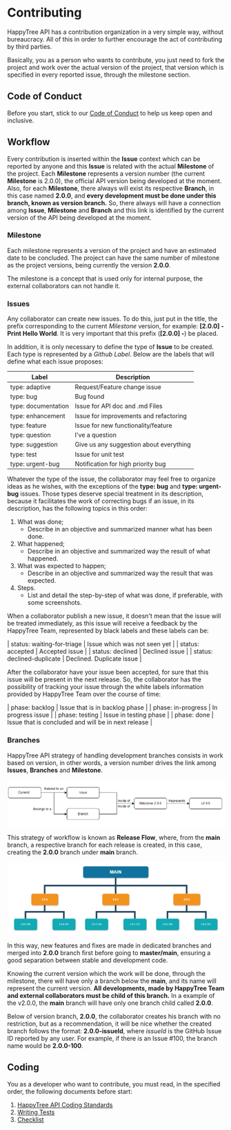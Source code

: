 # Contributing

HappyTree API has a contribution organization in a very simple way, without
bureaucracy. All of this in order to further encourage the act of contributing
by third parties.

Basically, you as a person who wants to contribute, you just need to fork the
project and work over the actual version of the project, that version which is
specified in every reported issue, through the milestone section.

## Code of Conduct

Before you start, stick to our [Code of Conduct](./CODE_OF_CONDUCT.md) to help
us keep open and inclusive.

## Workflow

Every contribution is inserted within the **Issue** context which can be reported
by anyone and this **Issue** is related with the actual **Milestone** of the
project. Each **Milestone** represents a version number (the current
**Milestone** is 2.0.0), the official API version being developed at the moment.
Also, for each **Milestone**, there always will exist its respective **Branch**,
in this case named **2.0.0**, and **every development must be done under this
branch, known as version branch.** So, there always will have a connection among
**Issue**, **Milestone** and **Branch** and this link is identified by the
current version of the API being developed at the moment.

### Milestone

Each milestone represents a version of the project and have an estimated date to
be concluded. The project can have the same number of milestone as the project
versions, being currently the version **2.0.0**.

The milestone is a concept that is used only for internal purpose, the external
collaborators can not handle it.

### Issues

Any collaborator can create new issues. To do this, just put in the title, the
prefix corresponding to the current *Milestone* version, for example:
**[2.0.0] - Print Hello World**. It is very important that this prefix
(**[2.0.0] -**) be placed.

In addition, it is only necessary to define the type of **Issue** to be created.
Each type is represented by a *Github Label*. Below are the labels that will
define what each issue proposes:

| Label  | Description  |
|---|---|
| type: adaptive  | Request/Feature change issue  |
| type: bug  | Bug found  |
| type: documentation  | Issue for API doc and .md Files  |
| type: enhancement  | Issue for improvements and refactoring  |
| type: feature  | Issue for new functionality/feature  |
| type: question  | I've a question  |
| type: suggestion  | Give us any suggestion about everything  |
| type: test  | Issue for unit test  |
| type: urgent-bug  | Notification for high priority bug  |

Whatever the type of the issue, the collaborator may feel free to organize ideas
as he wishes, with the exceptions of the **type: bug** and **type: urgent-bug**
issues. Those types deserve special treatment in its description, because it
facilitates the work of correcting bugs if an issue, in its description, has
the following topics in this order:

1. What was done;
	* Describe in an objective and summarized manner what has been done.
2. What happened;
	* Describe in an objective and summarized way the result of what happened.
3. What was expected to happen;
	* Describe in an objective and summarized way the result that was expected.
4. Steps.
	* List and detail the step-by-step of what was done, if	preferable, with
	some screenshots.
	

When a collaborator publish a new issue, it doesn't mean that the issue will be
treated immediately, as this issue will receive a feedback by the HappyTree Team,
represented by black labels and these labels can be:

| status: waiting-for-triage  | Issue which was not seen yet  |
| status: accepted  | Accepted issue  |
| status: declined  | Declined issue  |
| status: declined-duplicate  | Declined. Duplicate issue  |

After the collaborator have your issue been accepted, for sure that this issue
will be present in the next release. So, the collaborator has the possibility of
tracking your issue through the white labels information provided by HappyTree
Team over the course of time:

| phase: backlog  | Issue that is in backlog phase  |
| phase: in-progress  | In progress issue  |
| phase: testing  | Issue in testing phase  |
| phase: done  | Issue that is concluded and will be in next release  |

### Branches

HappyTree API strategy of handling development branches consists in work based
on version, in other words, a version number drives the link among **Issues**,
**Branches** and **Milestone**.

<p align="center">
  <img alt="Image of version 2.0.0" src="./resources/versioning.png"/>
  </a>
</p>

This strategy of workflow is known as **Release Flow**, where, from the **main**
branch, a respective branch for each release is created, in this case, creating
the **2.0.0** branch under **main** branch.

<p align="center">
  <img alt="Image of version 2.0.0" src="./resources/happytree_branches.png"/>
  </a>
</p>

In this way, new features and fixes are made in dedicated branches and merged
into **2.0.0** branch first before going to **master/main**, ensuring a good
separation between stable and development code.

Knowing the current version which the work will be done, through the milestone,
there will have only a branch below the **main**, and its name will represent
the current version. **All developments, made by HappyTree Team and external
collaborators must be child of this branch.** In a example of the v2.0.0, the
**main** branch will have only one branch child called **2.0.0**.

Below of version branch, **2.0.0**, the collaborator creates his branch with no
restriction, but as a recommendation, it will be nice whether the created branch
follows the format: **2.0.0-issueId**, where *issueId* is the GitHub Issue ID
reported by any user. For example, if there is an Issue #100, the branch name
would be **2.0.0-100**.

## Coding

You as a developer who want to contribute, you must read, in the specified
order, the following documents before start:

1. [HappyTree API Coding Standards](./coding/CODING_STANDARDS.md)
2. [Writing Tests](./coding/WRITING_TESTS.md)
3. [Checklist](./coding/CHECKLIST.md)